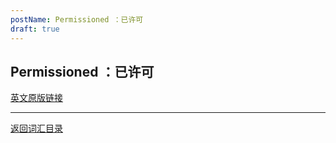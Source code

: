 ```yaml
---
postName: Permissioned ：已许可
draft: true
---
```

## Permissioned ：已许可




[英文原版链接](https://wiki.internetcomputer.org/wiki/Glossary)

---
[返回词汇目录](../glossary)